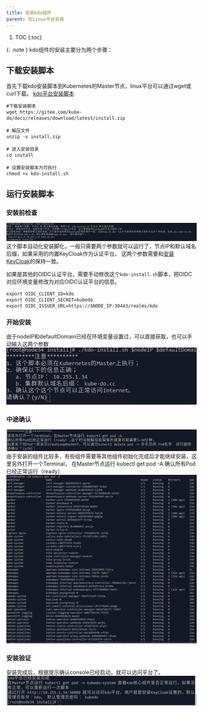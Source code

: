 ```yaml
---
title: 安装kdo组件
parent: 在Linux平台安装
---
```



1. TOC
{:toc}


{: .note }
kdo组件的安装主要分为两个步骤：


## 下载安装脚本
首先下载kdo安装脚本到Kubernetes的Master节点，linux平台可以通过wget或curl下载。
[kdo平台安装脚本](https://gitee.com/kube-do/docs/releases/download/latest/install.zip)

```shell
#下载安装脚本
wget https://gitee.com/kube-do/docs/releases/download/latest/install.zip

# 解压文件
unzip -x install.zip

# 进入安装目录
cd install

# 设置安装脚本为可执行 
chmod +x kdo-install.sh  
```


## 运行安装脚本

### 安装前检查
![](imgs/install-help.png)
这个脚本自动化安装脚化，一般只需要两个参数就可以运行了，节点IP和默认域名后缀，如果采用的内置KeyCloak作为认证平台，
这两个参数需要和[安装KeyCloak](../keycloak#安装keycloak)的保持一致。

如果是其他的OIDC认证平台，需要手动修改这个`kdo-install.sh`脚本，把OIDC对应环境变量修改为对应OIDC认证平台的信息。

```shell
export OIDC_CLIENT_ID=kdo
export OIDC_CLIENT_SECRET=kubedo
export OIDC_ISSUER_URL=https://$NODE_IP:30443/realms/kdo
```

### 开始安装
由于nodeIP和defaultDomain已经在环境变量设置过，可以直接获取，也可以手动输入这两个参数
![](imgs/start-install.png)

### 中途确认
![](imgs/wait-install.png)
由于安装的组件比较多，有些组件需要等其他组件初始化完成后才能继续安装，这里另外打开一个Terminal，
在Master节点运行 kubectl get pod -A 确认所有Pod已经正常运行（ready）
![all-pods-ready.png](imgs/all-pods-ready.png)


### 安装验证 
安装完成后，根据提示确认console已经启动，就可以访问平台了。
![](imgs/after-install.png)
